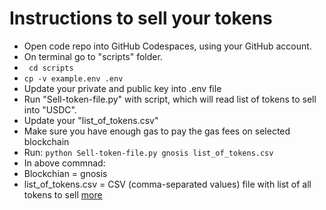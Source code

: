# Instructions to sell your tokens

* Open code repo into GitHub Codespaces, using your GitHub account.
* On terminal go to "scripts" folder.
* ``` cd scripts```
* ```cp -v example.env .env```
* Update your private and public key into .env file
* Run "Sell-token-file.py" with script, which will read list of tokens to sell into "USDC".
* Update your "list_of_tokens.csv"
* Make sure you have enough gas to pay the gas fees on selected blockchain
* Run: ```python Sell-token-file.py gnosis list_of_tokens.csv```
* In above commnad:
* Blockchian = gnosis
* list_of_tokens.csv = CSV (comma-separated values) file with list of all tokens to sell [more](https://en.wikipedia.org/wiki/Comma-separated_values)